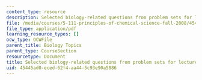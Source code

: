 ```yaml
---
content_type: resource
description: Selected biology-related questions from problem sets for lectures 1-9.
file: /media/courses/5-111-principles-of-chemical-science-fall-2008/45445ad0eced62f4aa445c93e90a5886_L1to9Bio.pdf
file_type: application/pdf
learning_resource_types: []
ocw_type: OCWFile
parent_title: Biology Topics
parent_type: CourseSection
resourcetype: Document
title: Selected biology-related questions from problem sets for lectures 1-9
uid: 45445ad0-eced-62f4-aa44-5c93e90a5886
---
```

